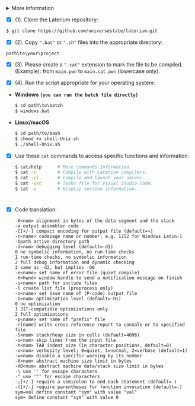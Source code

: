 <details>
  
  <summary>More Information</summary>
  
  > [Licenses](https://github.com/universestate/laterium/blob/main/LICENSE.md)
  > [Notices](https://github.com/universestate/laterium/blob/main/NOTICE.md)
  > [Example](https://github.com/universestate/laterium/blob/main/STRUCT.md)
  > [Report/Help](https://github.com/universestate/laterium/pulls)
  
</details>

- [x] (1). Clone the Laterium repository:
```bash
$ git clone https://github.com/universestate/laterium.git
```
- [x] (2). Copy `".bat"` or `".sh"` files into the appropriate directory:
```
path\to\your\project
```
- [x] (3). Please create a `".cat"` extension to mark the file to be compiled. (Example): from `main.pwn` to `main.cat.pwn` (lowercase only).

- [x] (4). Run the script appropriate for your operating system:
- **Windows `(you can run the batch file directly)`**
  ```bat
  $ cd path\to\batch
  $ windows.bat
  ```
- **Linux/macOS**
  ```sh
  $ cd path/to/bash
  $ chmod +x shell-Unix.sh
  $ ./shell-Unix.sh
  ```
- [x] Use these `cat` commands to access specific functions and information:
  ```sh
  $ cat/help      # More commands Information.
  $ cat -c        # Compile with Laterium compilers.
  $ cat -ci       # Compile and launch your server.
  $ cat -vsc      # Tasks file for Visual Studio Code.
  $ cat -v        # Display version information.
  ```
#
- [x] Code translation:
  ```
  -A<num> alignment in bytes of the data segment and the stack
  -a output assembler code
  -C[+/-] compact encoding for output file (default=+)
  -c<name> codepage name or number; e.g. 1252 for Windows Latin-1
  -Dpath active directory path
  -d<num> debugging level (default=-d1)
  0 no symbolic information, no run-time checks
  1 run-time checks, no symbolic information
  2 full debug information and dynamic checking
  3 same as -d2, but implies -O0
  -e<name> set name of error file (quiet compile)
  -H<hwnd> window handle to send a notification message on finish
  -i<name> path for include files
  -l create list file (preprocess only)
  -o<name> set base name of (P-code) output file
  -O<num> optimization level (default=-O1)
  0 no optimization
  1 JIT-compatible optimizations only
  2 full optimizations
  -p<name> set name of "prefix" file
  -r[name] write cross reference report to console or to specified file
  -S<num> stack/heap size in cells (default=4096)
  -s<num> skip lines from the input file
  -t<num> TAB indent size (in character positions, default=8)
  -v<num> verbosity level; 0=quiet, 1=normal, 2=verbose (default=1)
  -w<num> disable a specific warning by its number
  -X<num> abstract machine size limit in bytes
  -XD<num> abstract machine data/stack size limit in bytes
  -\ use '' for escape characters
  -^ use '^' for escape characters
  -;[+/-] require a semicolon to end each statement (default=-)
  -([+/-] require parentheses for function invocation (default=-)
  sym=val define constant "sym" with value "val"
  sym= define constant "sym" with value 0
  ```
#
